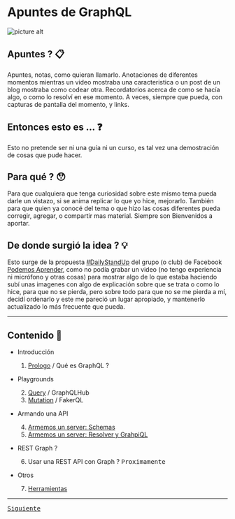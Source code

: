 # Apuntes de GraphQL
![picture alt](https://cdn-images-1.medium.com/max/1200/1*RHQ7lpGDV_M3yWRa9DiR2g.png "GraphQL")
## Apuntes ?  :clipboard:
Apuntes, notas, como quieran llamarlo. 
Anotaciones de diferentes momentos mientras un video mostraba una caracteristica o un post de un blog mostraba como codear otra. 
Recordatorios acerca de como se hacía algo, o como lo resolví en ese momento. 
A veces, siempre que pueda, con capturas de pantalla del momento, y links.
## Entonces esto es ...  :question:
Esto no pretende ser ni una guía ni un curso, es tal vez una demostración de cosas que pude hacer.
## Para qué ?  :hushed:
Para que cualquiera que tenga curiosidad sobre este mismo tema pueda darle un vistazo, si se anima replicar lo que yo hice, mejorarlo.
También para que quien ya conocé del tema o que hizo las cosas diferentes pueda corregir, agregar, o compartir mas material. Siempre son Bienvenidos a aportar.
## De donde surgió la idea ?  :bulb:
Esto surge de la propuesta [#DailyStandUp](https://www.facebook.com/hashtag/dailystandup?source=feed_text&epa=HASHTAG) del grupo (o club) de Facebook [Podemos Aprender](https://www.facebook.com/groups/571508276552938/), como no podía grabar un video (no tengo experiencia ni micrófono y otras cosas) para mostrar algo de lo que estaba haciendo subí unas imagenes con algo de explicación sobre que se trata o como lo hice, para que no se pierda, pero sobre todo para que no se me pierda a mí, decidí ordenarlo y este me pareció un lugar apropiado, y mantenerlo actualizado lo más frecuente que pueda.
- - - -
## Contenido  :book:
- Introducción

  1. [Prologo](https://github.com/gastonpereyra/Apuntes_GraphQL/blob/master/Contenido/Prologo.md) / Qué es GraphQL ?
- Playgrounds

  2. [Query](https://github.com/gastonpereyra/Apuntes_GraphQL/blob/master/Contenido/playground_query.md) / GraphQLHub 
  3. [Mutation](https://github.com/gastonpereyra/Apuntes_GraphQL/blob/master/Contenido/playground_mutation.md) / FakerQL
- Armando una API

  4. [Armemos un server: Schemas](https://github.com/gastonpereyra/Apuntes_GraphQL/blob/master/Contenido/server_schemas.md)
  5. [Armemos un server: Resolver y GrahpiQL](https://github.com/gastonpereyra/Apuntes_GraphQL/blob/master/Contenido/server_resolvers.md)
- REST Graph ?

  6. Usar una REST API con Graph ? <kbd>Proximamente</kbd>
- Otros

  7. [Herramientas](https://github.com/gastonpereyra/Apuntes_GraphQL/blob/master/Contenido/Herramientas.md)
- - - -
[<kbd>Siguiente</kbd>](https://github.com/gastonpereyra/Apuntes_GraphQL/blob/master/Contenido/Prologo.md)
